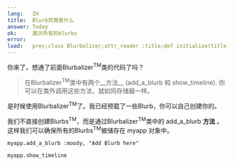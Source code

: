 ```yaml
---
lang:   ZH
title:  Blurb究竟是什么
answer: Today
ok:     展示所有的blurbs
error:
load:   prev;class Blurbalizer;attr_reader :title;def initialize(title);@title=title;@blurbs=[];end;def add_a_blurb(mood, content);@blurbs << Blurb.new(mood, content);@blurbs.each {|t| t.time -= 73};end;def show_timeline;puts "Blurbalizer: #{@title} has #{@blurbs.count} Blurbs\n";@blurbs.sort_by { |t| t.time}.reverse.each { |t| puts "#{t.content.ljust(40)} #{t.time}"};end;end;myapp = Blurbalizer.new "The Big Blurb";myapp.add_a_blurb :sick,"Today Mount Hood Was Stolen!";myapp.add_a_blurb :confused,"I can not believe Mt. Hood was stolen!";myapp.add_a_blurb :dazed,"I am speechless!";myapp.add_a_blurb :mad,"It was stolen by a giraffe !!";myapp.add_a_blurb :sad,"I Left my Hoodie on the Mountain!";myapp.add_a_blurb :mad,"I am never going back to that mountain."
---
```


你来了。想通了前面Blurbalizer<sup>TM</sup>类的代码了吗？

> 在Blurbalizer<sup>TM</sup>类中有两个__方法__ (add\_a\_blurb 和 show\_timeline).
> 你可以在类外调用这些方法，就如同存储器一样。

是时候使用Blurbalizer<sup>TM</sup>了。我已经预载了一些Blurb，你可以自己创建你的。

我们不直接创建Blurbs<sup>TM</sup>，而是通过Blurbalizer<sup>TM</sup>类中的
add\_a\_blurb __方法__ 。这样我们可以确保所有的Blurbs<sup>TM</sup>被储存在
myapp 对象中。

    myapp.add_a_blurb :moody, "Add Blurb here"

    myapp.show_timeline
